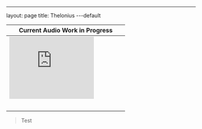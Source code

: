 ---
layout: page
title: Thelonius
---default


| Current Audio Work in Progress                |
|-----------------------------------------------|
|<iframe width="75%" height="166" scrolling="no" frameborder="no" src="https://w.soundcloud.com/player/?url=https%3A//api.soundcloud.com/tracks/287602763&amp;color=ff5500&amp;auto_play=false&amp;hide_related=false&amp;show_comments=true&amp;show_user=true&amp;show_reposts=false"></iframe></p>|
|                                               |
|                                               |


> Test

